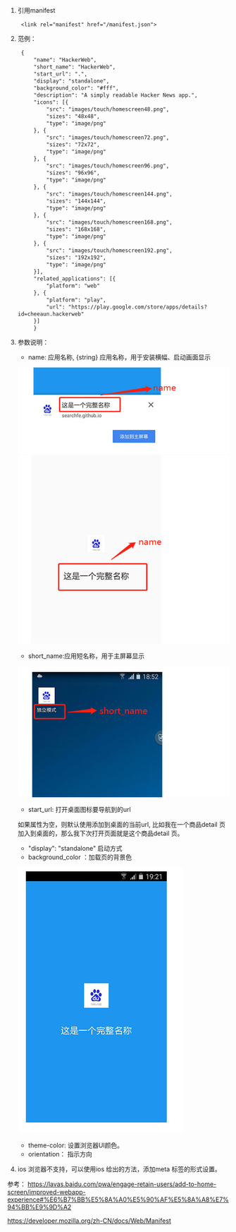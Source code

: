 1. 引用manifest
   
        <link rel="manifest" href="/manifest.json">
2. 范例：
   
        {
            "name": "HackerWeb",
            "short_name": "HackerWeb",
            "start_url": ".",
            "display": "standalone",
            "background_color": "#fff",
            "description": "A simply readable Hacker News app.",
            "icons": [{
                "src": "images/touch/homescreen48.png",
                "sizes": "48x48",
                "type": "image/png"
            }, {
                "src": "images/touch/homescreen72.png",
                "sizes": "72x72",
                "type": "image/png"
            }, {
                "src": "images/touch/homescreen96.png",
                "sizes": "96x96",
                "type": "image/png"
            }, {
                "src": "images/touch/homescreen144.png",
                "sizes": "144x144",
                "type": "image/png"
            }, {
                "src": "images/touch/homescreen168.png",
                "sizes": "168x168",
                "type": "image/png"
            }, {
                "src": "images/touch/homescreen192.png",
                "sizes": "192x192",
                "type": "image/png"
            }],
            "related_applications": [{
                "platform": "web"
            }, {
                "platform": "play",
                "url": "https://play.google.com/store/apps/details?id=cheeaun.hackerweb"
            }]
            }
3. 参数说明：
   
   + name: 应用名称, {string} 应用名称，用于安装横幅、启动画面显示

    ![avatar](/assets/manifestname.png)
    ![avatar](/assets/manifestname1.png)

   + short_name:应用短名称，用于主屏幕显示
  
   ![avatar](/assets/manifestSname.png)

   + start_url: 打开桌面图标要导航到的url
  
    如果属性为空，则默认使用添加到桌面的当前url,
    比如我在一个商品detail 页加入到桌面的，那么我下次打开页面就是这个商品detail 页。
   + "display": "standalone" 启动方式
   + background_color ：加载页的背景色

   ![avatar](/assets/manifestbg.png)
   + theme-color: 设置浏览器UI颜色。
   + orientation： 指示方向

4. ios 浏览器不支持，可以使用ios 给出的方法，添加meta 标签的形式设置。

参考：
https://lavas.baidu.com/pwa/engage-retain-users/add-to-home-screen/improved-webapp-experience#%E6%B7%BB%E5%8A%A0%E5%90%AF%E5%8A%A8%E7%94%BB%E9%9D%A2

https://developer.mozilla.org/zh-CN/docs/Web/Manifest